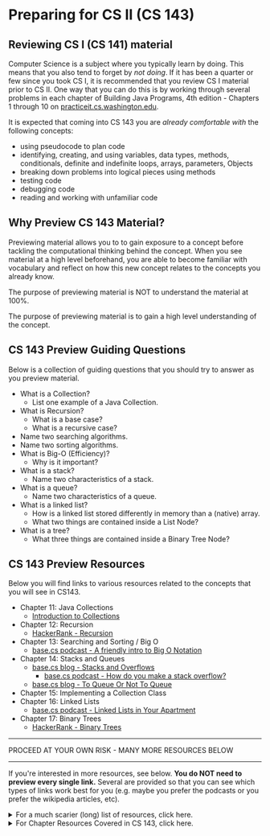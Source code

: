 # Preparing for CS II (CS 143)

## Reviewing CS I (CS 141) material

Computer Science is a subject where you typically learn by doing. This means that you also tend to forget by _not doing_. If it has been a quarter or few since you took CS I, it is recommended that you review CS I material prior to CS II. One way that you can do this is by working through several problems in each chapter of Building Java Programs, 4th edition - Chapters 1 through 10 on [practiceit.cs.washington.edu](https://practiceit.cs.washington.edu).

It is expected that coming into CS 143 you are _already comfortable with_ the following concepts:
  - using pseudocode to plan code
  - identifying, creating, and using variables, data types, methods, conditionals, definite and indefinite loops, arrays, parameters, Objects
  - breaking down problems into logical pieces using methods
  - testing code
  - debugging code
  - reading and working with unfamiliar code

## Why Preview CS 143 Material?

Previewing material allows you to to gain exposure to a concept before tackling the computational thinking behind the concept. When you see material at a high level beforehand, you are able to become familiar with vocabulary and reflect on how this new concept relates to the concepts you already know.

The purpose of previewing material is NOT to understand the material at 100%.

The purpose of previewing material is to gain a high level understanding of the concept.

## CS 143 Preview Guiding Questions

Below is a collection of guiding questions that you should try to answer as you preview material.

- What is a Collection?
  - List one example of a Java Collection.
- What is Recursion?
  - What is a base case?
  - What is a recursive case?
- Name two searching algorithms.
- Name two sorting algorithms.
- What is Big-O (Efficiency)?
  - Why is it important?
- What is a stack?
  - Name two characteristics of a stack.
- What is a queue?
  - Name two characteristics of a queue.
- What is a linked list?
  - How is a linked list stored differently in memory than a (native) array.
  - What two things are contained inside a List Node?
- What is a tree?
  - What three things are contained inside a Binary Tree Node?

## CS 143 Preview Resources

Below you will find links to various resources related to the concepts that you will see in CS143.

- Chapter 11: Java Collections
  - [Introduction to Collections](https://docs.oracle.com/javase/tutorial/collections/intro/index.html)
- Chapter 12: Recursion
  - [HackerRank - Recursion](https://www.youtube.com/watch?v=KEEKn7Me-ms)
- Chapter 13: Searching and Sorting / Big O
  - [base.cs podcast - A friendly intro to Big O Notation](http://podbay.fm/show/1304168963/e/1511913661?autostart=1)
- Chapter 14: Stacks and Queues
  - [base.cs blog - Stacks and Overflows](https://medium.com/basecs/stacks-and-overflows-dbcf7854dc67)
    - [base.cs podcast - How do you make a stack overflow?](http://podbay.fm/show/1304168963/e/1512518461?autostart=1)
  - [base.cs blog - To Queue Or Not To Queue](https://medium.com/basecs/to-queue-or-not-to-queue-2653bcde5b04)
- Chapter 15: Implementing a Collection Class
- Chapter 16: Linked Lists
  - [base.cs podcast - Linked Lists in Your Apartment](http://podbay.fm/show/1304168963/e/1511308861?autostart=1)
- Chapter 17: Binary Trees
  - [HackerRank - Binary Trees](https://www.youtube.com/watch?v=oSWTXtMglKE)

<hr />
PROCEED AT YOUR OWN RISK - MANY MORE RESOURCES BELOW
<hr />

If you're interested in more resources, see below. **You do NOT need to preview every single link.** Several are provided so that you can see which types of links work best for you (e.g. maybe you prefer the podcasts or you prefer the wikipedia articles, etc).

<details><summary>For a much scarier (long) list of resources, click here.</summary>
Various reource links:

- Chapter 11: Java Collections
  - [wikipedia - Java Collection framework](https://en.wikipedia.org/wiki/Java_collections_framework)
  - [Introduction to Collections](https://docs.oracle.com/javase/tutorial/collections/intro/index.html)
- Chapter 12: Recursion
  - [wikipedia - recursion](https://en.wikipedia.org/wiki/Recursion_(computer_science))
  - [video - What is Recursion? - Recursion Explained in 3 minutes](https://www.youtube.com/watch?v=YZcO_jRhvxs)
  - [HackerRank - Recursion](https://www.youtube.com/watch?v=KEEKn7Me-ms)
- Chapter 13: Searching and Sorting
  - [wikipedia - search algorithm](https://en.wikipedia.org/wiki/Search_algorithm)
  - [wikipedia - sorting algorithm](https://en.wikipedia.org/wiki/Sorting_algorithm)
  - [base.cs podcast - A friendly intro to Big O Notation](http://podbay.fm/show/1304168963/e/1511913661?autostart=1)
  - [Sorting Algorithm Animations](https://www.toptal.com/developers/sorting-algorithms)
  - [HackerRank - Binary Search](https://www.youtube.com/watch?v=P3YID7liBug)
  - [HackerRank - Mergesort](https://www.youtube.com/watch?v=KF2j-9iSf4Q)
- Chapter 14: Stacks and Queues
  - [wikipedia - stack](https://en.wikipedia.org/wiki/Stack_(abstract_data_type))
  - [wikipedia - queue](https://en.wikipedia.org/wiki/Queue_(abstract_data_type))
  - [HackerRank - Stacks and Queues](https://www.youtube.com/watch?v=wjI1WNcIntg)
  - [base.cs blog - Stacks and Overflows](https://medium.com/basecs/stacks-and-overflows-dbcf7854dc67)
    - [base.cs podcast - How do you make a stack overflow?](http://podbay.fm/show/1304168963/e/1512518461?autostart=1)
    - [base.cs podcast - Stacks IRL](http://podbay.fm/show/1304168963/e/1513123261?autostart=1)
  - [base.cs blog - To Queue Or Not To Queue](https://medium.com/basecs/to-queue-or-not-to-queue-2653bcde5b04)
    - [base.cs podcast - Queues IRL](http://podbay.fm/show/1304168963/e/1519171261?autostart=1)
    - [base.cs podcast - Cut the Queues](http://podbay.fm/show/1304168963/e/1518566461?autostart=1)
- Chapter 15: Implementing a Collection Class
- Chapter 16: Linked Lists
  - [wikipedia - linked list](https://en.wikipedia.org/wiki/Linked_list)
  - [base.cs blog - What's a Linked List, Anyway? \[Part 1\]](https://medium.com/basecs/whats-a-linked-list-anyway-part-1-d8b7e6508b9d)
  - [base.cs blog - What's a Linked List, Anyway? \[Part 2\]](https://medium.com/basecs/whats-a-linked-list-anyway-part-2-131d96f71996)
    - [base.cs podcast - Linked Lists in Your Apartment](http://podbay.fm/show/1304168963/e/1511308861?autostart=1)
  - [HackerRank - Linked Lists](https://www.youtube.com/watch?v=njTh_OwMljA)
- Chapter 17: Binary Trees
  - [wikipedia - binary trees](https://en.wikipedia.org/wiki/Binary_tree)
  - [base.cs blog - How To Not Be Stumped By Trees](https://medium.com/basecs/how-to-not-be-stumped-by-trees-5f36208f68a7)
    - [base.cs podcast - Don't be stumped by ...  trees](http://podbay.fm/show/1304168963/e/1519776061?autostart=1)
  - [base.cs podcast - Trees IRL](http://podbay.fm/show/1304168963/e/1520380861?autostart=1)
  - [base.cs podcast - What is a binary tree?](http://podbay.fm/show/1304168963/e/1520985661?autostart=1)
  - [HackerRank - Binary Trees](https://www.youtube.com/watch?v=oSWTXtMglKE)
</details>

<details><summary>For Chapter Resources Covered in CS 143, click here.</summary>
Below you will find the textbook publisher resources for the text for this course. **You do NOT need to preview these slides/videos before the quarter starts.** They are only provided here as a resource for you to use later in the quarter.

[Building Java Programs: A Back to Basics Approach, 4th edition
by Stuart Reges and Marty Stepp](https://www.amazon.com/Building-Java-Programs-Basics-Approach/dp/0134322762/)

- Chapter 11: Java Collections [\[slides\]](http://www.buildingjavaprograms.com/slides/4ed/ch11-java-collection-framework.ppt)
  - [11-1: List Example](http://media.pearsoncmg.com/aw/aw_reges_bjp_2/videoPlayer.php?id=c11-1)
  - [11-2: Set Example](http://media.pearsoncmg.com/aw/aw_reges_bjp_2/videoPlayer.php?id=c11-2)
  - [11-3: Map Example](http://media.pearsoncmg.com/aw/aw_reges_bjp_2/videoPlayer.php?id=c11-3)
- Chapter 12: Recursion [\[slides\]](http://www.buildingjavaprograms.com/slides/4ed/ch12-recursion.ppt)
  - [12-1: Recursive Tracing](http://media.pearsoncmg.com/aw/aw_reges_bjp_2/videoPlayer.php?id=c12-1)
  - [12-2: Implementing a Recursive Function](http://media.pearsoncmg.com/aw/aw_reges_bjp_2/videoPlayer.php?id=c12-2)
  - [12-3: Implementing a Recursive Method](http://media.pearsoncmg.com/aw/aw_reges_bjp_2/videoPlayer.php?id=c12-3)
- Chapter 13: Searching and Sorting [\[slides\]](http://www.buildingjavaprograms.com/slides/4ed/ch13-searching-and-sorting.ppt)
  - [13-1: Binary Search](http://media.pearsoncmg.com/aw/aw_reges_bjp_2/videoPlayer.php?id=c13-1)
  - [13-2: Sorting](http://media.pearsoncmg.com/aw/aw_reges_bjp_2/videoPlayer.php?id=c13-2)
  - [13-3: Complexity](http://media.pearsoncmg.com/aw/aw_reges_bjp_2/videoPlayer.php?id=c13-3)
- Chapter 14: Stacks and Queues [\[slides\]](http://www.buildingjavaprograms.com/slides/4ed/ch14-stacks-and-queues.ppt)
- Chapter 15: Implementing a Collection Class [\[slides\]](http://www.buildingjavaprograms.com/slides/4ed/ch15-implementing-a-collection-class.ppt)
  - [15-1: ArrayIntList: Middle of the List](http://media.pearsoncmg.com/aw/aw_reges_bjp_2/videoPlayer.php?id=c15-1)
  - [15-2: ArrayIntList: Pre/Post](http://media.pearsoncmg.com/aw/aw_reges_bjp_2/videoPlayer.php?id=c15-2)
  - [15-3: ArrayIntList: Exception](http://media.pearsoncmg.com/aw/aw_reges_bjp_2/videoPlayer.php?id=c15-3)
- Chapter 16: Linked Lists [\[slides\]](http://www.buildingjavaprograms.com/slides/4ed/ch16-linked-lists.ppt)
  - [16-1: Linked List: Working with Nodes](http://media.pearsoncmg.com/aw/aw_reges_bjp_2/videoPlayer.php?id=c16-1)
  - [16-2: LinkedIntList: Traversal](http://media.pearsoncmg.com/aw/aw_reges_bjp_2/videoPlayer.php?id=c16-2)
  - [16-3: LinkedIntList: Complex Operation](http://media.pearsoncmg.com/aw/aw_reges_bjp_2/videoPlayer.php?id=c16-3)
- Chapter 17: Binary Trees [\[slides\]](http://www.buildingjavaprograms.com/slides/4ed/ch17-binary-trees.ppt)
  - [17-1: Binary Tree: Traversal](http://media.pearsoncmg.com/aw/aw_reges_bjp_2/videoPlayer.php?id=c17-1)
  - [17-2: Binary Tree: Traversal](http://media.pearsoncmg.com/aw/aw_reges_bjp_2/videoPlayer.php?id=c17-2)
  - [17-3: Binary Tree: x = change(x)](http://media.pearsoncmg.com/aw/aw_reges_bjp_2/videoPlayer.php?id=c17-3)
</details>
